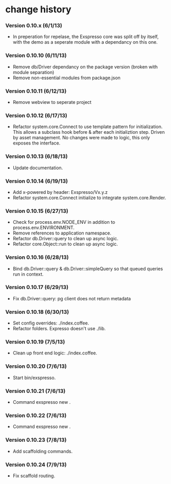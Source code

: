 # change history

### Version 0.10.x (6/1/13)
* In preperation for repelase, the Exspresso core was split off by itself,
with the demo as a seperate module with a dependancy on this one.

### Version 0.10.10 (6/11/13)
* Remove db/Driver dependancy on the package version (broken with module separation)
* Remove non-essential modules from package.json

### Version 0.10.11 (6/12/13)
* Remove webview to seperate project

### Version 0.10.12 (6/17/13)
* Refactor system.core.Connect to use template pattern for initialization. This allows
a subclass hook before & after each initializtion step. Driven by asset management. No changes
were made to logic, this only exposes the interface.

### Version 0.10.13 (6/18/13)
* Update documentation.

### Version 0.10.14 (6/19/13)
* Add x-powered by header: Exspresso/Vx.y.z
* Refactor system.core.Connect initialize to integrate system.core.Render.

### Version 0.10.15 (6/27/13)
* Check for process.env.NODE_ENV in addition to process.env.ENVIRONMENT.
* Remove references to application namespace.
* Refactor db.Driver::query to clean up async logic.
* Refactor core.Object::run to clean up async logic.

### Version 0.10.16 (6/28/13)
* Bind db.Driver::query & db.Driver::simpleQuery so that queued queries run in context.

### Version 0.10.17 (6/29/13)
* Fix db.Driver::query: pg client does not return metadata

### Version 0.10.18 (6/30/13)
* Set config overrides: ./index.coffee.
* Refactor folders. Expresso doesn't use ./lib.

### Version 0.10.19 (7/5/13)
* Clean up front end logic: ./index.coffee.

### Version 0.10.20 (7/6/13)
* Start bin/exspresso.

### Version 0.10.21 (7/6/13)
* Command exspresso new <appname>.

### Version 0.10.22 (7/6/13)
* Command exspresso new <appname>.

### Version 0.10.23 (7/8/13)
* Add scaffolding commands.

### Version 0.10.24 (7/9/13)
* Fix scaffold routing.
